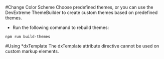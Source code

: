 #Change Color Scheme
Choose predefined themes, or you can use the DevExtreme ThemeBuilder to create custom themes based on predefined themes.
* Run the following command to rebuild themes:

````
npm run build-themes
````

#Using *dxTemplate
The dxTemplate attribute directive cannot be used on custom markup elements.

